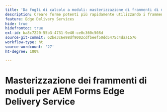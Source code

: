 ```yaml
---
title: 'Da fogli di calcolo a moduli: masterizzazione di frammenti di moduli per Edge Delivery Forms'
description: Creare forme potenti più rapidamente utilizzando i frammenti di modulo
feature: Edge Delivery Services
hide: true
hidefromtoc: true
exl-id: ba8c7220-55b3-4731-9e40-ce0c360c508d
source-git-commit: 62be3c6e98df9002cdfbeef50dd5475c4daa1576
workflow-type: ht
source-wordcount: '27'
ht-degree: 100%

---
```


# Masterizzazione dei frammenti di moduli per AEM Forms Edge Delivery Service
